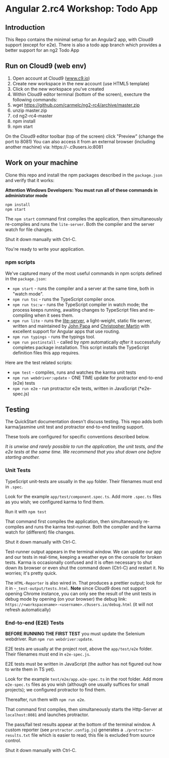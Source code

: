 # Angular 2.rc4 Workshop: Todo App

## Introduction

This Repo contains the minimal setup for an Angular2 app, with Cloud9 support (except for e2e).
There is also a todo app branch which provides a better support for an ng2 Todo App 


## Run on Cloud9 (web env)

1. Open account at Cloud9 (www.c9.io)
2. Create new workspace in the new account (use HTML5 template)
3. Click on the new workspace you've created
4. Within Cloud9 editor terminal (bottom of the screen), execture the following commands:
5. wget https://github.com/carmelc/ng2-rc4/archive/master.zip
6. unzip master.zip
7. cd ng2-rc4-master
8. npm install
9. npm start
 
On the Cloud9 editor toolbar (top of the screen) click "Preview" (change the port to 8081)
You can also access it from an external browser (including another machine) via:
https://<workspacename>-<username>.c9users.io:8081

## Work on your machine

Clone this repo and install the npm packages described in the `package.json` and verify that it works:

**Attention Windows Developers:  You must run all of these commands in administrator mode**

```bash
npm install
npm start
```

The `npm start` command first compiles the application, 
then simultaneously re-compiles and runs the `lite-server`.
Both the compiler and the server watch for file changes.

Shut it down manually with Ctrl-C.

You're ready to write your application.

### npm scripts

We've captured many of the most useful commands in npm scripts defined in the `package.json`:

* `npm start` - runs the compiler and a server at the same time, both in "watch mode".
* `npm run tsc` - runs the TypeScript compiler once.
* `npm run tsc:w` - runs the TypeScript compiler in watch mode; the process keeps running, awaiting changes to TypeScript files and re-compiling when it sees them.
* `npm run lite` - runs the [lite-server](https://www.npmjs.com/package/lite-server), a light-weight, static file server, written and maintained by
[John Papa](https://github.com/johnpapa) and
[Christopher Martin](https://github.com/cgmartin)
with excellent support for Angular apps that use routing.
* `npm run typings` - runs the typings tool.
* `npm run postinstall` - called by *npm* automatically *after* it successfully completes package installation. This script installs the TypeScript definition files this app requires.

Here are the test related scripts:
* `npm test` - compiles, runs and watches the karma unit tests
* `npm run webdriver:update` - ONE TIME update for protractor end-to-end (e2e) tests
* `npm run e2e` - run protractor e2e tests, written in JavaScript (*e2e-spec.js)

## Testing

The QuickStart documentation doesn't discuss testing. 
This repo adds both karma/jasmine unit test and protractor end-to-end testing support.

These tools are configured for specific conventions described below.

*It is unwise and rarely possible to run the application, the unit tests, and the e2e tests at the same time.
We recommend that you shut down one before starting another.*

### Unit Tests
TypeScript unit-tests are usually in the `app` folder. Their filenames must end in `.spec`.

Look for the example `app/test/component.spec.ts`.
Add more `.spec.ts` files as you wish; we configured karma to find them.

Run it with `npm test`

That command first compiles the application, then simultaneously re-compiles and runs the karma test-runner.
Both the compiler and the karma watch for (different) file changes.

Shut it down manually with Ctrl-C.

Test-runner output appears in the terminal window.
We can update our app and our tests in real-time, keeping a weather eye on the console for broken tests.
Karma is occasionally confused and it is often necessary to shut down its browser or even shut the command down (Ctrl-C) and
restart it. No worries; it's pretty quick.

The `HTML-Reporter` is also wired in. That produces a prettier output; look for it in `~_test-output/tests.html`.
**Note** since Cloud9 does not support opening Chrome instance, you can only see the result of the unit tests in debug mode by opening (on your browser) the debug link:   
`https://<workspacename>-<username>.c9users.io/debug.html`
(it will not refresh automatically)

### End-to-end (E2E) Tests

**BEFORE RUNNING THE FIRST TEST** you must update the Selenium webdriver. Run `npm run webdriver:update`.

E2E tests are usually at the project root, above the `app/test/e2e` folder. 
Their filenames must end in `e2e-spec.js`.

E2E tests must be written in JavaScript (the author has not figured out how to write them in TS yet).

Look for the example `test/e2e/app.e2e-spec.ts` in the root folder.
Add more `e2e-spec.ts` files as you wish (although one usually suffices for small projects); 
we configured protractor to find them.

Thereafter, run them with `npm run e2e`.

That command first compiles, then simultaneously starts the Http-Server at `localhost:8081`
and launches protractor.  

The pass/fail test results appear at the bottom of the terminal window.
A custom reporter (see `protractor.config.js`) generates a  `./protractor-results.txt` file 
which is easier to read; this file is excluded from source control.

Shut it down manually with Ctrl-C.
